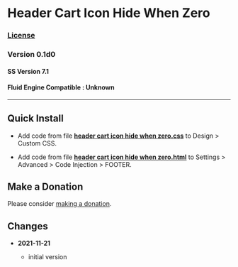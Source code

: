 # Header Cart Icon Hide When Zero

### [License][99]

### Version 0.1d0

#### SS Version 7.1

#### Fluid Engine Compatible : Unknown

---

## Quick Install

* Add code from file
  **[header cart icon hide when zero.css](header%20cart%20icon%20hide%20when%20zero.css#L1)**
  to Design > Custom CSS.
  
* Add code from file
  **[header cart icon hide when zero.html](header%20cart%20icon%20hide%20when%20zero.html#L1)**
  to Settings > Advanced > Code Injection > FOOTER.

## Make a Donation

Please consider
[making a donation](https://github.com/tomsWebConsulting/twcsl#make-a-donation).

## Changes

<!-- * **2021-11-15**

  * fix for description layout issue when categories are set to side for Brine
  * bumped version to 0.3d0
  
* **2021-07-25**

  * use twcsl
  * bumped version to 0.2d0
  -->
* **2021-11-21**

  * initial version

[99]: https://github.com/tomsWebConsulting/twcsl/blob/main/LICENSE.txt#L1
